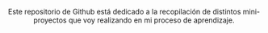 <p style="text-align: center;">
  Este repositorio de Github está dedicado a la recopilación de distintos 
mini-proyectos que voy realizando en mi proceso de aprendizaje.
</p>


